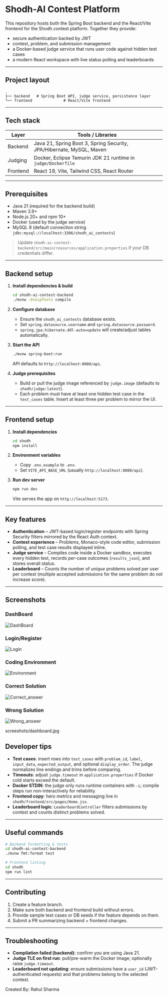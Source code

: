 # Shodh-AI Contest Platform 

This repository hosts both the Spring Boot backend and the React/Vite frontend for the Shodh contest platform.  Together they provide:

- secure authentication backed by JWT
- contest, problem, and submission management
- a Docker-based judge service that runs user code against hidden test cases
- a modern React workspace with live status polling and leaderboards

---

## Project layout

```
.
├── backend   # Spring Boot API, judge service, persistence layer
└── frontend              # React/Vite frontend
```

---

## Tech stack

| Layer      | Tools / Libraries |
|------------|-------------------|
| Backend    | Java 21, Spring Boot 3, Spring Security, JPA/Hibernate, MySQL, Maven |
| Judging    | Docker, Eclipse Temurin JDK 21 runtime in `judge/Dockerfile` |
| Frontend   | React 19, Vite, Tailwind CSS, React Router |

---

## Prerequisites

- Java 21 (required for the backend build)
- Maven 3.9+
- Node.js 20+ and npm 10+
- Docker (used by the judge service)
- MySQL 8 (default connection string `jdbc:mysql://localhost:3306/shodh_ai_contests`)

> Update `shodh-ai-contest-backend/src/main/resources/application.properties` if your DB credentials differ.

---

## Backend setup

1. **Install dependencies & build**
   ```bash
   cd shodh-ai-contest-backend
   ./mvnw -DskipTests compile
   ```

2. **Configure database**
   - Ensure the `shodh_ai_contests` database exists.
   - Set `spring.datasource.username` and `spring.datasource.password`.
   - `spring.jpa.hibernate.ddl-auto=update` will create/adjust tables automatically.

3. **Start the API**
   ```bash
   ./mvnw spring-boot:run
   ```
   API defaults to `http://localhost:8080/api`.

4. **Judge prerequisites**
   - Build or pull the judge image referenced by `judge.image` (defaults to `shodh/judge:latest`).
   - Each problem must have at least one hidden test case in the `test_cases` table. Insert at least three per problem to mirror the UI.

---

## Frontend setup

1. **Install dependencies**
   ```bash
   cd shodh
   npm install
   ```

2. **Environment variables**
   - Copy `.env.example` to `.env`.
   - Set `VITE_API_BASE_URL` (usually `http://localhost:8080/api`).

3. **Run dev server**
   ```bash
   npm run dev
   ```
   Vite serves the app on `http://localhost:5173`.

---

## Key features

- **Authentication** – JWT-based login/register endpoints with Spring Security filters mirrored by the React Auth context.
- **Contest experience** – Problems, Monaco-style code editor, submission polling, and test case results displayed inline.
- **Judge service** – Compiles code inside a Docker sandbox, executes every hidden test, records per-case outcomes (`results_json`), and stores overall status.
- **Leaderboard** – Counts the number of *unique* problems solved per user per contest (multiple accepted submissions for the same problem do not increase score).

---

## Screenshots 
### DashBoard
![DashBoard](screeshots/dashboard.jpg)

### Login/Register
![Login](screeshots/login.jpg)

### Coding Environment
![Environment](screeshots/environment.jpg)

### Correct Solution
![Correct_answer](screeshots/correct_submission.jpg)

### Wrong Solution
![Wrong_answer](screeshots/wrong_submission.jpg)

screeshots/dashboard.jpg

## Developer tips

- **Test cases**: insert rows into `test_cases` with `problem_id`, `label`, `input_data`, `expected_output`, and optional `display_order`. The judge normalizes line endings and trims before comparing.
- **Timeouts**: adjust `judge.timeout` in `application.properties` if Docker cold starts exceed the default.
- **Docker STDIN**: the judge only runs runtime containers with `-i`; compile steps run non-interactively for reliability.
- **Frontend copy**: hero metrics and messaging live in `shodh/frontend/src/pages/Home.jsx`.
- **Leaderboard logic**: `LeaderboardController` filters submissions by contest and counts distinct problems solved.

---

## Useful commands

```bash
# Backend formatting & tests
cd shodh-ai-contest-backend
./mvnw fmt:format test

# Frontend linting
cd shodh
npm run lint
```

---




## Contributing

1. Create a feature branch.
2. Make sure both backend and frontend build without errors.
3. Provide sample test cases or DB seeds if the feature depends on them.
4. Submit a PR summarizing backend + frontend changes.

---

## Troubleshooting

- **Compilation failed (backend)**: confirm you are using Java 21.
- **Judge TLE on first run**: pull/pre-warm the Docker image; optionally raise `judge.timeout`.
- **Leaderboard not updating**: ensure submissions have a `user_id` (JWT-authenticated requests) and that problems belong to the selected contest.

Created By: Rahul Sharma
